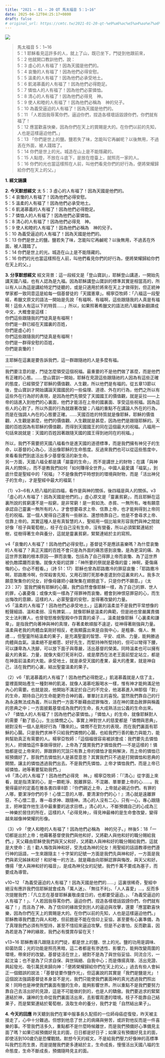 ```yaml
---
title: "2021 – 01 – 20 QT 馬太福音 5：1~16"
date: 2025-04-12T04:25:17+0800
draft: false
# original_url: https://cmtc.tw/2021-01-20-qt-%e9%a6%ac%e5%a4%aa%e7%a6%8f%e9%9f%b3-5%ef%bc%9a116
---
```


![](/images/qt.jpg)
> 馬太福音 5：1\~16  
> 5：1 耶穌看見這許多的人，就上了山，既已坐下，門徒到他跟前來，  
> 5：2 他就開口教訓他們，說：  
> 5：3 虛心的人有福了！因為天國是他們的。  
> 5：4 哀慟的人有福了！因為他們必得安慰。  
> 5：5 溫柔的人有福了！因為他們必承受地土。  
> 5：6 飢渴慕義的人有福了！因為他們必得飽足。  
> 5：7 憐恤人的人有福了！因為他們必蒙憐恤。  
> 5：8 清心的人有福了！因為他們必得見　神。  
> 5：9 使人和睦的人有福了！因為他們必稱為　神的兒子。  
> 5：10 為義受逼迫的人有福了！因為天國是他們的。  
> 5：11 「人若因我辱罵你們，逼迫你們，捏造各樣壞話毀謗你們，你們就有福了！  
> 5：12 應當歡喜快樂，因為你們在天上的賞賜是大的。在你們以前的先知，人也是這樣逼迫他們。」  
> 5：13 「你們是世上的鹽。鹽若失了味，怎能叫它再鹹呢？以後無用，不過丟在外面，被人踐踏了。  
> 5：14 你們是世上的光。城造在山上是不能隱藏的。  
> 5：15 人點燈，不放在斗底下，是放在燈臺上，就照亮一家的人。  
> 5：16 你們的光也當這樣照在人前，叫他們看見你們的好行為，便將榮耀歸給你們在天上的父。」

**1. 經文誦讀**

**2.  今天默想經文**
太 5：3 虛心的人有福了！因為天國是他們的。  
5：4 哀慟的人有福了！因為他們必得安慰。  
5：5 溫柔的人有福了！因為他們必承受地土。  
5：6 飢渴慕義的人有福了！因為他們必得飽足。  
5：7 憐恤人的人有福了！因為他們必蒙憐恤。  
5：8 清心的人有福了！因為他們必得見　神。  
5：9 使人和睦的人有福了！因為他們必稱為　神的兒子。  
5：10 為義受逼迫的人有福了！因為天國是他們的。  
5：13 你們是世上的鹽。鹽若失了味，怎能叫它再鹹呢？以後無用，不過丟在外面，被人踐踏了。  
5：14 你們是世上的光。城造在山上是不能隱藏的。  
5：16 你們的光也當這樣照在人前，叫他們看見你們的好行為，便將榮耀歸給你們在天上的父。」

**3. 分享默想經文**
經文背景：這一段經文是「登山寶訓」，耶穌登山講道，一開始先講天國八福，也有人認為是九福。因為耶穌講登山寶訓的標準其實是相當高的，所以有人以為這是講給特定門徒聽的，或是只適用於將來在天上才做得到，但正統神學家都一致同意這是給每一個基督徒的「天國憲章」。楊寧亞牧師：「八福這一段聖經，希臘文原文的語法一開始是先說「有福啊、有福啊，這些跟隨我的人真是有福啊！這些人有這以下的特質……」所以，如果照著希臘文的語法把八福重新翻譯成中文，大概會是這樣：  
你們這些跟隨我的門徒真是有福啊！  
你們是一群已經在天國裏的百姓，  
你們是虛心的！  
你們這些跟隨我的門徒真是有福啊！  
你們是一群得安慰的百姓，  
你們是哀慟的！  
……  
主耶穌在這裏是要告訴我們，這一群跟隨祂的人是多麼有福。  
……  
我們要注意的是，門徒怎麼領受這個祝福。最重要的不是他們做了甚麼，而是他們有正確的心態。……登山寶訓一開始，耶穌在見證這些跟隨祂的人因為有這些正確的態度，已經領受了耶穌的價值觀、人生觀，所以他們是有福的。從五章13節以後，登山寶訓才開始講論天國國民的一些倫理、道德、外在的行為，他們之所以有這些外在行為好的表現，是因為他們先領受了天國國王的價值觀，就是妥拉——上帝的話進入到他們的心裏面，他們才能活在上帝的國裏面、享受這些祝福。因為這些人的心對了，所以外面的行為就跟著改變；八福的重點不在講論人外在的行為，而是在強調人內在的心態要正確。……天國百姓的特質就是像耶穌，耶穌的價值觀、人生觀是甚麼，他們的價值觀、人生觀就是甚麼，因為他們是跟隨耶穌的。天國的百姓因為有耶穌的價值觀，而得到天國國王的同在這個最大的祝福。八福用一句話來說就是：天國的百姓因著跟隨天國的國王得到祂同在的祝福。」

所以，我們不需要把天國八福看作是進天國的道德標準，而是我們擁有神兒子的生命，以基督的心為心，活出像耶穌的生命態度。反過來我們也可以從這些態度中，來看看我們到底活出多少基督復活的新生命。  
另一方面，天國八福全都是講「屬靈的生命」，而不是講世上的財物；在講「與神與人的關係」，而不是教我們如何「如何賺得全世界」。中國人最愛講「福氣」，到底什麼是聖經中的「祝福」？不是像我們平時想到的環境與財物，而是「活出神兒子的生命」，才是聖經中最大的福氣！

（1）v3\~6有人把八福的前四福，看作是與神的關係，後四福是與人的關係。v3「虛心的人有福了！因為天國是他們的。」虛心原文是「靈裏貧窮」，而且耶穌在這裏所說的貧窮還不是一般窮，是非常窮！是一貧如洗、赤貧、一無所有。唯有願意承認自己靈裏一無所有的人，才會想要尋求上帝、信靠上帝，也才能夠得到上帝同在的祝福。當一個人覺得自己還有一些辦法、還想倚靠自己，他是不會尋求上帝、信靠上帝的。其實這種人是有真智慧的人，聖經用一個比喻來形容我們與神之間就好像「枝子與葡萄樹」，枝子在自己沒有生命，沒有營養，所以必須緊緊連結於樹，從樹得著生命與養分，這就是靈裏貧窮，緊緊連結於主的寫照。

v4「哀慟的人有福了！因為他們必得安慰。」基督徒不是應該喜樂嗎？為什麼哀慟的人有福了？真正天國的百姓不會只是為外面的痛苦感到哀慟，是為更深的痛、為這世界苦難的根本原因──罪而哀慟，包括為了自己得罪上帝而哀慟、為了這世界被仇敵蹂躪而哀慟。就像大衛的認罪：「神所要的祭就是憂傷的靈；神啊，憂傷痛悔的心，你必不輕看。」（詩 51：17）耶穌也曾為耶路撒冷的罪惡哀慟：「耶路撒冷啊，耶路撒冷啊，你常殺害先知，又用石頭打死那奉差遣到你這裏來的人。我多次願意聚集你的兒女，好像母雞把小雞聚集在翅膀底下，只是你們不願意。」（太23：37）當我們擁有耶穌的心腸，我們自然會像耶穌一樣，為了自己的罪、世人的罪，心裏憂傷；或像大衛一樣為了得罪神而哀慟，體會到神恨惡罪惡的心，而生出悔改的意願，這樣的人，必蒙聖靈的安慰，並得著改變的力量。  
v5「溫柔的人有福了！因為他們必承受地土。」這裏的溫柔並不是我們平常想像的輕聲細語、溫和柔弱、沒有脾氣…，就像耶穌是溫柔的典範，但是祂也曾嚴厲責備文士法利賽人，也曾發怒推倒聖殿中作買賣的桌子…。溫柔就像耶穌「心裏柔和謙卑」，是指我們向著神與神的真理，存著柔軟順服不違逆，從神得著剛強與力量。溫柔與老我的肉體血氣剛好相反，老我顯露出來是自我中心，是粗暴、傷人、無禮…，但聖靈所結溫柔的果子，是充滿聖靈的智慧、平安、成熟、力量，能夠勝過肉體與血氣。溫柔絕不是鄉愿、好好先生，而堅持神所堅持的，但可以彎得下腰，可以謙卑為人洗腳，可以放下面子與尊嚴，活出基督的榮美。同時溫柔也可以擁有最大的勇氣、力量，就像大衛打死哥利亞，或是摩西在法老王面前堅定站立，都是在神面前溫柔的大能。承受地土，就是承受天國的產業，最大的產業，就是神自己，活在我們的心裏，結出聖靈溫柔的果子。

（2）v6「飢渴慕義的人有福了！因為他們必得飽足。」飢渴慕義就是人信了主，靈裡面開始產生一種對神的飢渴，就像人渴慕吃飯喝水一樣，惟有神才能夠滿足他內心的需要。也就是說，他開始不滿足於自己的不完全，他渴慕進入神那個「對」的生命，期待自己的生命能更符合神的義，單單討主的喜悅。當然我們靠自己的行為永遠無法成為義，所以我們一方面不斷藉由認罪悔改，活在神的寶血赦罪與稱義的恩典之中；一方面披戴基督成為我們的生命，長大成熟活出公義的生命出來。  
v7 「憐恤人的人有福了！因為他們必蒙憐恤。」「憐恤人」的生命，就像耶穌對人的需要「動了慈心」，生出憐憫之心。事實上神對世人的慈愛都是「憐憫與恩典」，絕對沒有一個人是用好行為「賺來的」。憐憫不在對方的表現，而在我們裏面有耶穌的心腸。只是我們求神不只給我們憐憫的心腸，也給我們行善的動力與能力，能夠幫助真正有需要的人。楊寧亞牧師：「這個福很容易被誤會成：我們要先去憐恤別人，把憐恤這件事做得很好，上帝為了獎賞我們才憐恤我們──不是這樣的！憐恤都是從上帝來的，罪跟罪的咒詛只有靠上帝的憐恤才能夠解決，而上帝的憐恤已經預備好了。那我們去憐恤別人是甚麼意思？其實我們只不過是打開憐恤和恩典的開關，讓主的憐恤透過我們出去。不是我們先憐恤，上帝才憐恤我們，而是上帝已經憐恤，祂等著要幫助我們。」  
v8「清心的人有福了！因為他們必得見　神。」楊寧亞牧師：「『清心』從字面上來看，就是指清潔的心，是一顆乾淨、脫離罪惡、不混雜、單單要上帝的心……。我覺得最好的定義在雅各書四章8節：『你們親近上帝，上帝就必親近你們。有罪的人哪，要潔淨你們的手！心懷二意的人哪，要清潔你們的心！』清心就是遠離罪惡，不心懷二意，專一尋求神、跟隨神。清心的人沒有二心，只有一心，專心跟隨主，把神當作他生活中最重要的追求目標。」清心的人，不斷預備自己的心成為三一神樂於居住的所在，這樣的人「必得見神」，得見神最棒的是生命會改變，變得越來越像神榮耀的形像。

（3）v9 「使人和睦的人有福了！因為他們必稱為　神的兒子。」林後5：18「一切都是出於上帝；他藉著基督使我們與他和好，又將勸人與他和好的職分賜給我們。」天父藉由耶穌使我們與天父和好，又將勸人與神和好的職分賜給我們，這就是大使命：去！勸人悔改與神和好，受洗成為神的兒女！用聖經的話語教導他們遵行神的話語，一生來跟隨主！十字架的記號一方面是我們先與神和好，一方面是我們與弟兄姊妹和好！和好唯一的方法，就是藉由向耶穌認罪與悔改，與天父和好。傳揚「使人與神和好的福音」，是成為神兒女的記號，我們千萬不要成為塞子，而要成為導管。

v10\~12 「為義受逼迫的人有福了！因為天國是他們的……」這裏很稀奇，聖經中絕沒有應許我們信耶穌就會成為「萬人迷」、「無往不利」、「人人喜愛」…，反而多次提醒我們：「凡立志在基督耶穌裏敬虔度日的，也都要受逼迫。」、「為義受逼迫的人有福了！」、「人若因我辱罵你們，逼迫你們，捏造各樣壞話毀謗你們，你們就有福了！」而且為了神、為了信仰的緣故受到別人的逼迫與攻擊，還要「應當歡喜快樂，因為你們在天上的賞賜是大的。在你們以前的先知，人也是這樣逼迫他們。」耶穌教導我們盡力與人和睦，但前題是不能在信仰上妥協，甚至要有心裏準備，為了真理我們必須有所堅持，甚至不惜招來逼迫攻擊。但是不必害怕，反而歡喜，因為若是為了神的緣故，我們必有獎賞存留在天！

v13\~16 耶穌教導凡跟隨主的門徒，都是世上的鹽、世上的光。鹽的功用是調味、抑菌防腐；光的功能是照亮黑暗，這二者都是有滲透性、影響力，能夠改變周圍的環境，帶來好的改變。基督徒活在世上，絕對不是為了與世俗妥協、同流合污，一起沈淪；也不是為了只求自保、與世隔絕、自我中心；而是傳揚真理、活出見證、興起發光、吸引萬民來歸向神：「便將榮耀歸給你們在天上的父。」過去有些人會糾正一個錯誤的說法：「基督徒要作鹽作光」，但這裏說的其實是「我們是鹽是光」！這個說法強調基督徒本身並不是光，我們只能使我們裏面神的真光透過我們照出來！同時也是神使我們裏面有鹽的生命，能夠影響世界。所以重點不是我們要努力靠自己去活出好的見證，這是不可能做的到的，也是人的驕傲。我們要追求的緊緊連結於神，讓神的生命從我們裏面活出來，去影響周遭的環境。枝子不能靠自己結果子，而是緊緊連結於葡萄樹，汲取生命的養分，我們才能「自然結出果子」。

**4. 今天的回應**
昨天聽到我們在軍中服事長久配搭的一位師母癌症復發，昨天被主接走了，心中十分難過。但想到他息了世上的病痛與勞苦，或許對他反而是一件喜樂的事。不管我們活多久，重點都不是什麼時候離世，而是我們預備好心準備見主面了嗎？如果已經預備好見主的面，日日都是好日子；如果沒有預備好見主的面，即使活到100歲仍是恐懼戰兢。默想今天的經文，不是給我們壓力好像神的高標準叫我們忘而生畏，而是提醒我們更多連結於主，生命成長，慢慢活出天國八福的生命態度，生命不斷成長，預備隨時見主的面。
